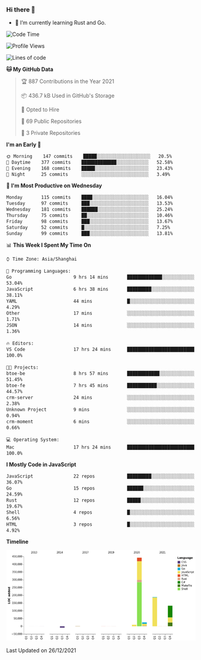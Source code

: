 ### Hi there 👋

- 🌱 I’m currently learning Rust and Go.

<!--START_SECTION:waka-->
![Code Time](http://img.shields.io/badge/Code%20Time-53%20hrs%2043%20mins-blue)

![Profile Views](http://img.shields.io/badge/Profile%20Views-12-blue)

![Lines of code](https://img.shields.io/badge/From%20Hello%20World%20I%27ve%20Written-792%20Thousand%20lines%20of%20code-blue)

**🐱 My GitHub Data** 

> 🏆 887 Contributions in the Year 2021
 > 
> 📦 436.7 kB Used in GitHub's Storage 
 > 
> 💼 Opted to Hire
 > 
> 📜 69 Public Repositories 
 > 
> 🔑 3 Private Repositories  
 > 
**I'm an Early 🐤** 

```text
🌞 Morning    147 commits    █████░░░░░░░░░░░░░░░░░░░░   20.5% 
🌆 Daytime    377 commits    █████████████░░░░░░░░░░░░   52.58% 
🌃 Evening    168 commits    █████░░░░░░░░░░░░░░░░░░░░   23.43% 
🌙 Night      25 commits     ░░░░░░░░░░░░░░░░░░░░░░░░░   3.49%

```
📅 **I'm Most Productive on Wednesday** 

```text
Monday       115 commits    ████░░░░░░░░░░░░░░░░░░░░░   16.04% 
Tuesday      97 commits     ███░░░░░░░░░░░░░░░░░░░░░░   13.53% 
Wednesday    181 commits    ██████░░░░░░░░░░░░░░░░░░░   25.24% 
Thursday     75 commits     ██░░░░░░░░░░░░░░░░░░░░░░░   10.46% 
Friday       98 commits     ███░░░░░░░░░░░░░░░░░░░░░░   13.67% 
Saturday     52 commits     █░░░░░░░░░░░░░░░░░░░░░░░░   7.25% 
Sunday       99 commits     ███░░░░░░░░░░░░░░░░░░░░░░   13.81%

```


📊 **This Week I Spent My Time On** 

```text
⌚︎ Time Zone: Asia/Shanghai

💬 Programming Languages: 
Go                       9 hrs 14 mins       █████████████░░░░░░░░░░░░   53.04% 
JavaScript               6 hrs 38 mins       █████████░░░░░░░░░░░░░░░░   38.11% 
YAML                     44 mins             █░░░░░░░░░░░░░░░░░░░░░░░░   4.29% 
Other                    17 mins             ░░░░░░░░░░░░░░░░░░░░░░░░░   1.71% 
JSON                     14 mins             ░░░░░░░░░░░░░░░░░░░░░░░░░   1.36%

🔥 Editors: 
VS Code                  17 hrs 24 mins      █████████████████████████   100.0%

🐱‍💻 Projects: 
btoe-be                  8 hrs 57 mins       ████████████░░░░░░░░░░░░░   51.45% 
btoe-fe                  7 hrs 45 mins       ███████████░░░░░░░░░░░░░░   44.57% 
crm-server               24 mins             ░░░░░░░░░░░░░░░░░░░░░░░░░   2.38% 
Unknown Project          9 mins              ░░░░░░░░░░░░░░░░░░░░░░░░░   0.94% 
crm-moment               6 mins              ░░░░░░░░░░░░░░░░░░░░░░░░░   0.66%

💻 Operating System: 
Mac                      17 hrs 24 mins      █████████████████████████   100.0%

```

**I Mostly Code in JavaScript** 

```text
JavaScript               22 repos            █████████░░░░░░░░░░░░░░░░   36.07% 
Go                       15 repos            ██████░░░░░░░░░░░░░░░░░░░   24.59% 
Rust                     12 repos            █████░░░░░░░░░░░░░░░░░░░░   19.67% 
Shell                    4 repos             █░░░░░░░░░░░░░░░░░░░░░░░░   6.56% 
HTML                     3 repos             █░░░░░░░░░░░░░░░░░░░░░░░░   4.92%

```


**Timeline**

![Chart not found](https://raw.githubusercontent.com/elton/elton/main/charts/bar_graph.png) 


 Last Updated on 26/12/2021
<!--END_SECTION:waka-->

<!--
**elton/elton** is a ✨ _special_ ✨ repository because its `README.md` (this file) appears on your GitHub profile.

Here are some ideas to get you started:

- 🔭 I’m currently working on ...
- 🌱 I’m currently learning ...
- 👯 I’m looking to collaborate on ...
- 🤔 I’m looking for help with ...
- 💬 Ask me about ...
- 📫 How to reach me: ...
- 😄 Pronouns: ...
- ⚡ Fun fact: ...
-->
